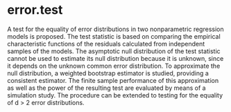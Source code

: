 # error.test
A test for the equality of error distributions in two nonparametric regression models is proposed. The test statistic is based on comparing the empirical characteristic functions of the residuals calculated from independent samples of the models. The asymptotic null distribution of the test statistic cannot be used to estimate its null distribution because it is unknown, since it depends on the unknown common error distribution. To approximate the null distribution, a weighted bootstrap estimator is studied, providing a consistent estimator. The finite sample performance of this approximation as well as the power of the resulting test are evaluated by means of a simulation study. The procedure can be extended to testing for the equality of d > 2 error distributions.
